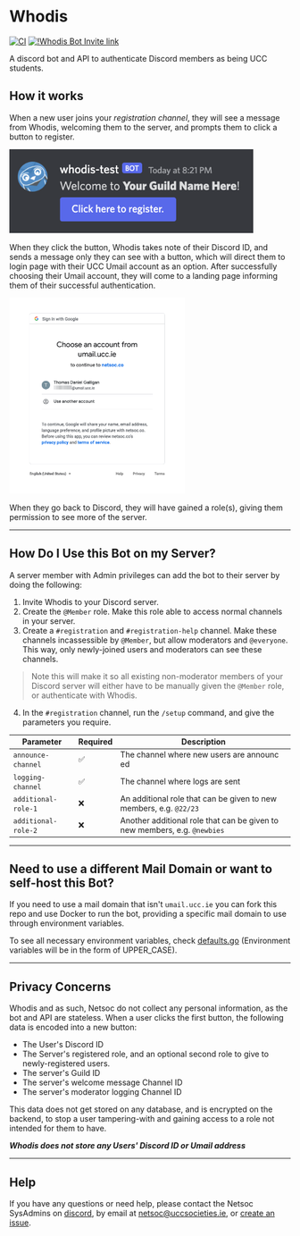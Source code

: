 # Whodis

[![CI](https://github.com/UCCNetsoc/whodis/actions/workflows/main.yml/badge.svg)](https://github.com/UCCNetsoc/whodis/actions/workflows/main.yml) [![!Whodis Bot Invite link](https://img.shields.io/badge/Whodis-Bot%20Invite-9cf)](https://discord.com/api/oauth2/authorize?client_id=884767116425846784&permissions=268435456&scope=bot%20applications.commands)

A discord bot and API to authenticate Discord members as being UCC students.

## How it works

When a new user joins your _registration channel_, they will see a message from Whodis, welcoming them to the server, and prompts them to click a button to register.

<img src=".assets/welcome-message.png" alt="Welcome Message" height="150px" />

When they click the button, Whodis takes note of their Discord ID, and sends a message only they can see with a button, which will direct them to login page with their UCC Umail account as an option. After successfully choosing their Umail account, they will come to a landing page informing them of their successful authentication.

<img src="./.assets/oauth.png" height="350px" />

When they go back to Discord, they will have gained a role(s), giving them permission to see more of the server.

---

## How Do I Use this Bot on my Server?

A server member with Admin privileges can add the bot to their server by doing the following:

1. Invite Whodis to your Discord server.
2. Create the `@Member` role. Make this role able to access normal channels in your server.
3. Create a `#registration` and `#registration-help` channel. Make these channels incassessible by `@Member`, but allow moderators and `@everyone`. This way, only newly-joined users and moderators can see these channels.

> Note this will make it so all existing non-moderator members of your Discord server will either have to be manually given the `@Member` role, or authenticate with Whodis.

4. In the `#registration` channel, run the `/setup` command, and give the parameters you require.

| Parameter           | Required  | Description                                                             |
| ------------------- | --------- | ------------------------------------------------------------------------|
| `announce-channel`  | ✅        | The channel where new users are announc ed                              |
| `logging-channel`   | ✅        | The channel where logs are sent                                         |
| `additional-role-1` | ❌        | An additional role that can be given to new members, e.g. `@22/23`      |
| `additional-role-2` | ❌        | Another additional role that can be given to new members, e.g. `@newbies` |

---

## Need to use a different Mail Domain or want to self-host this Bot?

If you need to use a mail domain that isn't `umail.ucc.ie` you can fork this repo and use Docker to run the bot, providing a specific mail domain to use through environment variables.

To see all necessary environment variables, check [defaults.go](./config/defaults.go) (Environment variables will be in the form of UPPER_CASE).

---

## Privacy Concerns

Whodis and as such, Netsoc do not collect any personal information, as the bot and API are stateless. When a user clicks the first button, the following data is encoded into a new button:

- The User's Discord ID
- The Server's registered role, and an optional second role to give to newly-registered users.
- The server's Guild ID
- The server's welcome message Channel ID
- The server's moderator logging Channel ID

This data does not get stored on any database, and is encrypted on the backend, to stop a user tampering-with and gaining access to a role not intended for them to have.

**_Whodis does not store any Users' Discord ID or Umail address_**

---

## Help

If you have any questions or need help, please contact the Netsoc SysAdmins on [discord](https://discord.netsoc.co/), by email at [netsoc@uccsocieties.ie](mailto:netsoc@uccsocieties.ie), or [create an issue](https://github.com/UCCNetsoc/whodis/issues/new).
